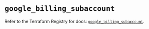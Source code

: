 # `google_billing_subaccount`

Refer to the Terraform Registry for docs: [`google_billing_subaccount`](https://registry.terraform.io/providers/hashicorp/google/5.28.0/docs/resources/billing_subaccount).

